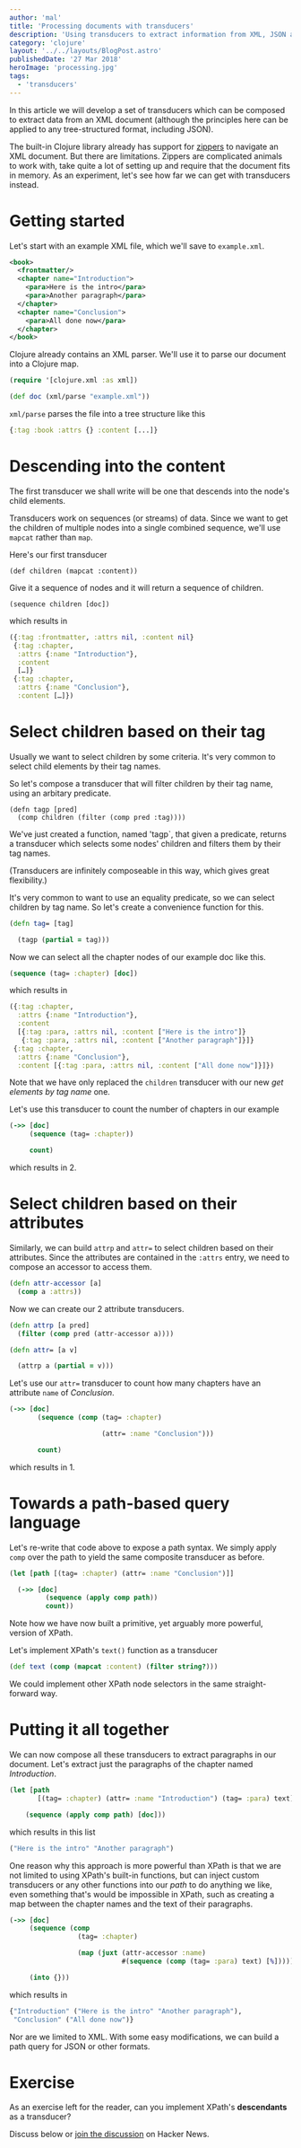 ```yaml
---
author: 'mal'
title: 'Processing documents with transducers'
description: 'Using transducers to extract information from XML, JSON and other documents'
category: 'clojure'
layout: '../../layouts/BlogPost.astro'
publishedDate: '27 Mar 2018'
heroImage: 'processing.jpg'
tags:
  - 'transducers'
---
```


In this article we will develop a set of transducers which can be
composed to extract data from an XML document (although the principles
here can be applied to any tree-structured format, including JSON).

The built-in Clojure library already has support for
[zippers](https://clojuredocs.org/clojure.zip/zipper) to navigate an XML
document. But there are limitations. Zippers are complicated animals to
work with, take quite a lot of setting up and require that the document
fits in memory. As an experiment, let's see how far we can get with
transducers instead.

# Getting started

Let's start with an example XML file, which we'll save to `example.xml`.

```xml
<book>
  <frontmatter/>
  <chapter name="Introduction">
    <para>Here is the intro</para>
    <para>Another paragraph</para>
  </chapter>
  <chapter name="Conclusion">
    <para>All done now</para>
  </chapter>
</book>
```

Clojure already contains an XML parser. We'll use it to parse our
document into a Clojure map.

```clojure
(require '[clojure.xml :as xml])

(def doc (xml/parse "example.xml"))
```

`xml/parse` parses the file into a tree structure like this

```clojure
{:tag :book :attrs {} :content [...]}
```

# Descending into the content

The first transducer we shall write will be one that descends into the
node's child elements.

Transducers work on sequences (or streams) of data. Since we want to get
the children of multiple nodes into a single combined sequence, we'll
use `mapcat` rather than `map`.

Here's our first transducer

    (def children (mapcat :content))

Give it a sequence of nodes and it will return a sequence of children.

    (sequence children [doc])

which results in

```clojure
({:tag :frontmatter, :attrs nil, :content nil}
 {:tag :chapter,
  :attrs {:name "Introduction"},
  :content
  […]}
 {:tag :chapter,
  :attrs {:name "Conclusion"},
  :content […]})
```

# Select children based on their tag

Usually we want to select children by some criteria. It's very common to
select child elements by their tag names.

So let's compose a transducer that will filter children by their tag
name, using an arbitary predicate.

    (defn tagp [pred]
      (comp children (filter (comp pred :tag))))

We've just created a function, named 'tagp\`, that given a predicate,
returns a transducer which selects some nodes' children and filters them
by their tag names.

(Transducers are infinitely composeable in this way, which gives great
flexibility.)

It's very common to want to use an equality predicate, so we can select
children by tag name. So let's create a convenience function for this.

```clojure
(defn tag= [tag]

  (tagp (partial = tag)))
```

Now we can select all the chapter nodes of our example doc like this.

```clojure
(sequence (tag= :chapter) [doc])
```

which results in

```clojure
({:tag :chapter,
  :attrs {:name "Introduction"},
  :content
  [{:tag :para, :attrs nil, :content ["Here is the intro"]}
   {:tag :para, :attrs nil, :content ["Another paragraph"]}]}
 {:tag :chapter,
  :attrs {:name "Conclusion"},
  :content [{:tag :para, :attrs nil, :content ["All done now"]}]})
```

Note that we have only replaced the `children` transducer with our new
_get elements by tag name_ one.

Let's use this transducer to count the number of chapters in our example

```clojure
(->> [doc]
     (sequence (tag= :chapter))

     count)
```

which results in 2.

# Select children based on their attributes

Similarly, we can build `attrp` and `attr=` to select children based on
their attributes. Since the attributes are contained in the `:attrs`
entry, we need to compose an accessor to access them.

```clojure
(defn attr-accessor [a]
  (comp a :attrs))
```

Now we can create our 2 attribute transducers.

```clojure
(defn attrp [a pred]
  (filter (comp pred (attr-accessor a))))

(defn attr= [a v]

  (attrp a (partial = v)))
```

Let's use our `attr=` transducer to count how many chapters have an
attribute `name` of _Conclusion_.

```clojure
(->> [doc]
       (sequence (comp (tag= :chapter)

                       (attr= :name "Conclusion")))

       count)
```

which results in 1.

# Towards a path-based query language

Let's re-write that code above to expose a path syntax. We simply apply
`comp` over the path to yield the same composite transducer as before.

```clojure
(let [path [(tag= :chapter) (attr= :name "Conclusion")]]

  (->> [doc]
         (sequence (apply comp path))
         count))
```

Note how we have now built a primitive, yet arguably more powerful,
version of XPath.

Let's implement XPath's `text()` function as a transducer

```clojure
(def text (comp (mapcat :content) (filter string?)))
```

We could implement other XPath node selectors in the same
straight-forward way.

# Putting it all together

We can now compose all these transducers to extract paragraphs in our
document. Let's extract just the paragraphs of the chapter named
_Introduction_.

```clojure
(let [path
       [(tag= :chapter) (attr= :name "Introduction") (tag= :para) text]]

    (sequence (apply comp path) [doc]))
```

which results in this list

```clojure
("Here is the intro" "Another paragraph")
```

One reason why this approach is more powerful than XPath is that we are
not limited to using XPath's built-in functions, but can inject custom
transducers or any other functions into our _path_ to do anything we
like, even something that's would be impossible in XPath, such as
creating a map between the chapter names and the text of their
paragraphs.

```clojure
(->> [doc]
     (sequence (comp
                 (tag= :chapter)

                 (map (juxt (attr-accessor :name)
                            #(sequence (comp (tag= :para) text) [%])))))

     (into {}))
```

which results in

```clojure
{"Introduction" ("Here is the intro" "Another paragraph"),
 "Conclusion" ("All done now")}
```

Nor are we limited to XML. With some easy modifications, we can build a
path query for JSON or other formats.

# Exercise

As an exercise left for the reader, can you implement XPath's
**descendants** as a transducer?

Discuss below or [join the
discussion](https://news.ycombinator.com/item?id=9645442) on Hacker
News.
